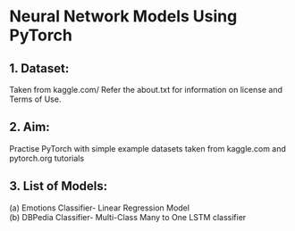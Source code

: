 # Neural Network Models Using PyTorch

## 1. Dataset: 
Taken from kaggle.com/ Refer the about.txt for information on license and Terms of Use. 

## 2. Aim: 
Practise PyTorch with simple example datasets taken from kaggle.com and pytorch.org tutorials

## 3. List of Models:
(a) Emotions Classifier- Linear Regression Model<br>
(b) DBPedia Classifier- Multi-Class Many to One LSTM classifier
